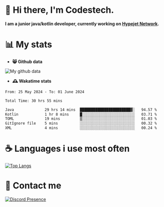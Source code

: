 # 👋 Hi there, I'm Codestech.
**I am a junior java/kotlin developer, currently working on [Hypejet Network](https://github.com/Hypejet).**

# 📊 My stats
- **😸 Github data**

![My github data](https://github-readme-stats.vercel.app/api?username=Codestech1&count_private=true&include_all_commits=true&theme=codeSTACKr)

- **🕰️ Wakatime stats**
<!--START_SECTION:waka-->

```txt
From: 25 May 2024 - To: 01 June 2024

Total Time: 30 hrs 55 mins

Java              29 hrs 14 mins  ███████████████████████▓░   94.57 %
Kotlin            1 hr 8 mins     █░░░░░░░░░░░░░░░░░░░░░░░░   03.71 %
TOML              19 mins         ▒░░░░░░░░░░░░░░░░░░░░░░░░   01.03 %
GitIgnore file    5 mins          ░░░░░░░░░░░░░░░░░░░░░░░░░   00.32 %
XML               4 mins          ░░░░░░░░░░░░░░░░░░░░░░░░░   00.24 %
```

<!--END_SECTION:waka-->

# ☕ Languages i use most often
[![Top Langs](https://github-readme-stats.vercel.app/api/top-langs/?username=Codestech1&layout=compact&langs_count=8&exclude_repo=window5000.github.io&theme=codeSTACKr)](https://github.com/anuraghazra/github-readme-stats)

# 💬 Contact me
[![Discord Presence](https://lanyard.cnrad.dev/api/650718742157852740)](https://discord.com/users/650718742157852740)
</br>
